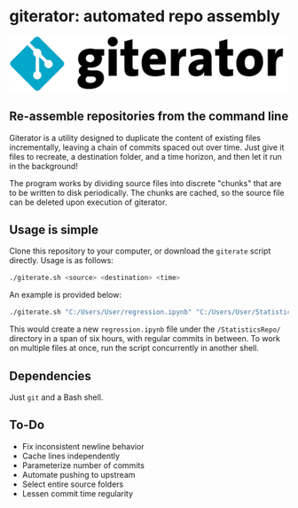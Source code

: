 # giterator: automated repo assembly
![giterator logo](https://raw.githubusercontent.com/KartikChugh/giterator/master/logo.jpg)

## Re-assemble repositories from the command line
Giterator is a utility designed to duplicate the content of existing files incrementally, leaving a chain of commits spaced out over time. Just give it files to recreate, a destination folder, and a time horizon, and then let it run in the background!

The program works by dividing source files into discrete "chunks" that are to be written to disk periodically. The chunks are cached, so the source file can be deleted upon execution of giterator.

## Usage is simple
Clone this repository to your computer, or download the `giterate` script directly. 
Usage is as follows:
```bash
./giterate.sh <source> <destination> <time>
```
An example is provided below:
```bash
./giterate.sh "C:/Users/User/regression.ipynb" "C:/Users/User/StatisticsRepo/" 6
```

This would create a new `regression.ipynb` file under the `/StatisticsRepo/` directory in a span of six hours, with regular commits in between. To work on multiple files at once, run the script concurrently in another shell.

## Dependencies
Just `git` and a Bash shell.

## To-Do
- Fix inconsistent newline behavior
- Cache lines independently
- Parameterize number of commits
- Automate pushing to upstream
- Select entire source folders
- Lessen commit time regularity
